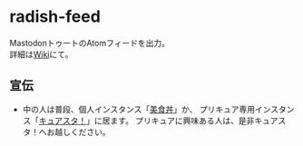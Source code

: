 # radish-feed

MastodonトゥートのAtomフィードを出力。  
詳細は[Wiki](https://github.com/pooza/radish-feed/wiki)にて。

## 宣伝

- 中の人は普段、個人インスタンス「[美食丼](https://mstdn.b-shock.org/)」か、
プリキュア専用インスタンス「[キュアスタ！](https://precure.ml/)」に居ます。
プリキュアに興味ある人は、是非キュアスタ！へお越しください。
